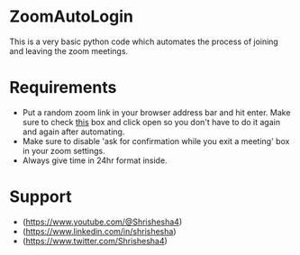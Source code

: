 # ZoomAutoLogin
This is a very basic python code which automates the process of joining and leaving the zoom meetings. 

# Requirements 
 - Put a random zoom link in your browser address bar and hit enter. Make sure to check [this](docs/image1.png) box and click open so you don't have to do it again and again after automating.
 - Make sure to disable 'ask for confirmation while you exit a meeting' box in your zoom settings.
 - Always give time in 24hr format inside.
 
# Support
 - (https://www.youtube.com/@Shrishesha4)
 - (https://www.linkedin.com/in/shrishesha)
 - (https://www.twitter.com/Shrishesha4)